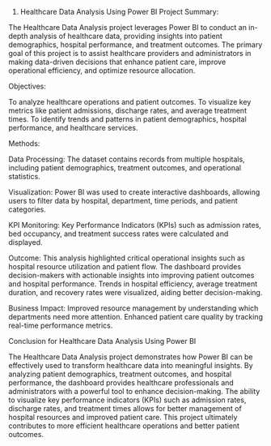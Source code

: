 1. Healthcare Data Analysis Using Power BI
Project Summary:

The Healthcare Data Analysis project leverages Power BI to conduct an in-depth analysis of healthcare data, providing insights into patient demographics, hospital performance, and treatment outcomes. The primary goal of this project is to assist healthcare providers and administrators in making data-driven decisions that enhance patient care, improve operational efficiency, and optimize resource allocation.

Objectives:

To analyze healthcare operations and patient outcomes.
To visualize key metrics like patient admissions, discharge rates, and average treatment times.
To identify trends and patterns in patient demographics, hospital performance, and healthcare services.

Methods:

Data Processing: The dataset contains records from multiple hospitals, including patient demographics, treatment outcomes, and operational statistics.

Visualization: Power BI was used to create interactive dashboards, allowing users to filter data by hospital, department, time periods, and patient categories.

KPI Monitoring: Key Performance Indicators (KPIs) such as admission rates, bed occupancy, and treatment success rates were calculated and displayed.

Outcome: This analysis highlighted critical operational insights such as hospital resource utilization and patient flow.
The dashboard provides decision-makers with actionable insights into improving patient outcomes and hospital performance.
Trends in hospital efficiency, average treatment duration, and recovery rates were visualized, aiding better decision-making.

Business Impact:
Improved resource management by understanding which departments need more attention.
Enhanced patient care quality by tracking real-time performance metrics.



Conclusion for Healthcare Data Analysis Using Power BI

The Healthcare Data Analysis project demonstrates how Power BI can be effectively used to transform healthcare data into meaningful insights. By analyzing patient demographics, treatment outcomes, and hospital performance, the dashboard provides healthcare professionals and administrators with a powerful tool to enhance decision-making. The ability to visualize key performance indicators (KPIs) such as admission rates, discharge rates, and treatment times allows for better management of hospital resources and improved patient care. This project ultimately contributes to more efficient healthcare operations and better patient outcomes.

